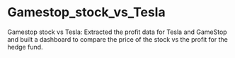 # Gamestop_stock_vs_Tesla
Gamestop stock vs Tesla: Extracted the profit data for Tesla and GameStop and built a dashboard to compare the price of the stock vs the profit for the hedge fund.
